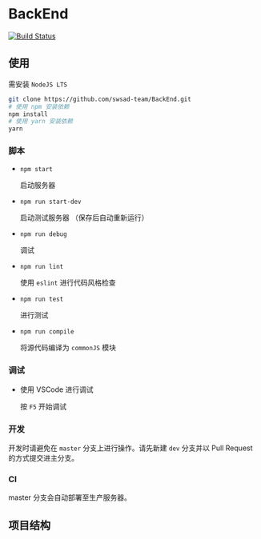 # BackEnd

[![Build Status](https://travis-ci.com/swsad-team/BackEnd.svg?branch=master)](https://travis-ci.com/swsad-team/BackEnd)

## 使用

需安装 `NodeJS LTS`

```bash
git clone https://github.com/swsad-team/BackEnd.git
# 使用 npm 安装依赖
npm install
# 使用 yarn 安装依赖
yarn
```

### 脚本

- `npm start`

  启动服务器

- `npm run start-dev`

  启动测试服务器 （保存后自动重新运行）

- `npm run debug`

  调试

- `npm run lint`

  使用 `eslint` 进行代码风格检查

- `npm run test`

  进行测试

- `npm run compile`

  将源代码编译为 `commonJS` 模块

### 调试

- 使用 VSCode 进行调试

  按 `F5` 开始调试

### 开发

开发时请避免在 `master` 分支上进行操作。请先新建 `dev` 分支并以 Pull Request 的方式提交进主分支。

### CI

master 分支会自动部署至生产服务器。

## 项目结构
